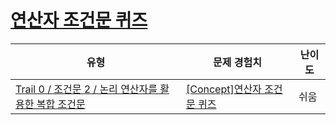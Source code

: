 # [연산자 조건문 퀴즈](https://www.codetree.ai/trails/complete/curated-cards/univ-compound-conditions)

|유형|문제 경험치|난이도|
|---|---|---|
|[Trail 0 / 조건문 2 / 논리 연산자를 활용한 복합 조건문](https://www.codetree.ai/trail-info/univ-python-tutorial/)|[[Concept]연산자 조건문 퀴즈](https://www.codetree.ai/trails/complete/curated-cards/univ-compound-conditions/)|쉬움|

